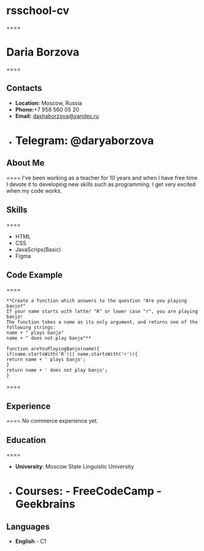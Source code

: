 # rsschool-cv

====

# Daria Borzova

====

## Contacts

- **Location:** Moscow, Russia
- **Phone:**+7 958 560 05 20
- **Email:** dashaborzova@yandex.ru
- # **Telegram:** @daryaborzova

## About Me

====
I've been working as a teacher for 10 years and when I have free time I devote it to developing new skills such as programming. I get very excited when my code works.

## Skills

====

- HTML
- CSS
- JavaScrips(Basic)
- Figma

## Code Example

====

```
**Create a function which answers to the question "Are you playing banjo?"
If your name starts with letter "R" or lower case "r", you are playing banjo!
The function takes a name as its only argument, and returns one of the following strings:
name + " plays banjo"
name + " does not play banjo"**
```

```
function areYouPlayingBanjo(name){
if(name.startsWith('R')|| name.startsWith('r')){
return name + ' plays banjo';
}
return name + ' does not play banjo';
}
```

====

## Experience

====
No commerce experience yet.

## Education

====

- **University**: Moscow State Linguistic University
- **Courses**: - FreeCodeCamp - Geekbrains
  ====

## Languages

- **English** - C1
